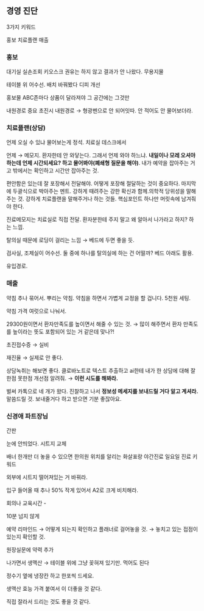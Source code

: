 ## 경영 진단

3가지 키워드

홍보 치료플랜 매출 

### 홍보

대기실 실손조회 키오스크 권유는 하지 않고 결과가 안 나왔다. 무용지물

테이블 위 어수선. 배치 바꿔봤다 디피 개선

홍보물 ABC존마다 상품이 달라져야 그 공간에는 그것만

내원경로 중요 초진시 내원경로 → 형광펜으로 안 되어잇따. 안 적어도 안 물어보더라.

### 치료플랜(상담)

언제 오실 수 있냐 물어보는게 정석. 치료실 데스크에서

언제 → 메모지. 환자한테 안 와닿는다. 그래서 언제 와야 하느냐. **내일이나 모레 오셔야 하는데 언제 시간되세요? 하고 물어봐야(폐쇄형 질문을 해야)**. 내가 예약을 잡아주는 거고 밖에서는 확인하고 시간만 잡아주는 것.

편안함은 있는데 잘 포장해서 전달해야. 어떻게 포장해 절달하는 것이 중요하다. 마지막에 두괄식으로 박아주는 멘트. 강하게 때려주는 강한 확신과 함께.의학적 당위성을 말해주는 것. 강하게 치료플랜을 말해주거나 하는 것들. 핵심포인트 하나만 머릿속에 남겨줘야 한다.

진료메모지는 치료실로 직접 전달. 환자분한테 주지 말고 왜 알아서 나가라고 하지? 하는 느낌.

탈의실 때문에 로딩이 걸리는 느낌 → 베드에 두면 좋을 듯.

검사실, 조제실이 어수선. 둘 중에 하나를 탈의실에 하는 건 어떨까? 베드 아래도 활용.

유입경로. 

### 매출

약침 추나 묶어서. 뿌리는 약침. 약침을 하면서 가볍게 교정을 할 겁니다. 5천원 세팅. 

약침 가격 여럿으로 나눠서. 

29300원이면서 환자만족도를 높이면서 해줄 수 있는 것. → 많이 해주면서 환자 만족도를 높이라는 뜻도 포함되어 있는 거 같은데 맞나?! 

초진접수증 → 실비

재진율 → 실제로 안 좋다.

상담녹취는 해보면 좋다. 클로바노트로 텍스트 추출하고 ai한테 내가 한 상담에 대해 잘한점 못한점 개선점 알려줘. → **이런 시도를 해봐라.**

벌써 카톡으로 네 개가 왔다. 진찰하고 나서 **정보성 메세지를 보내드릴 거다 알고 계셔라.** 말씀드릴 것. 보내줄거다 하고 받으면 기분 좋잖아요.

### 신경애 파트장님

간판

눈에 안띄었다. 시트지 교체

배너 한개만 더 놓을 수 있으면 한의원 위치를 알리는 화살표랑 야간진료 일요일 진료 키워드

외부에 시트지 떨어져있는 거 바꿔라.

입구 들어올 때 추나 50% 작게 있어서 A2로 크게 비치해라.

회의나 교육시간 - 

10분 넘지 않게

예약 리마인드 → 어떻게 되는지 확인하고 플래너로 걸어놓을 것. → 놓치고 있는 접점이 있는지 확인할 것.

원장실문에 약력 추가

나가면서 생맥산 → 테이블 위에 그냥 꽂혀져 있기만. 먹어도 된다 

정수기 옆에 냉장칸 하고 한포씩 드세요.

생맥산 효능 가격 붙여서 이 더좋을 것 같다.

직접 잘라서 드리는 것도 좋을 것 같다.